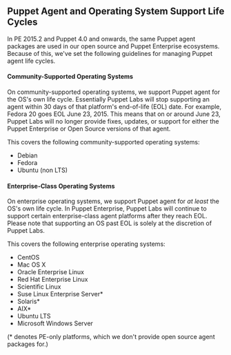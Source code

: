 ## Puppet Agent and Operating System Support Life Cycles

In PE 2015.2 and Puppet 4.0 and onwards, the same Puppet agent packages are used in our open source and Puppet Enterprise ecosystems. Because of this, we've set the following guidelines for managing Puppet agent life cycles.

#### Community-Supported Operating Systems

On community-supported operating systems, we support Puppet agent for the OS's own life cycle. Essentially Puppet Labs will stop supporting an agent within 30 days of that platform's end-of-life (EOL) date. For example, Fedora 20 goes EOL June 23, 2015. This means that on or around June 23, Puppet Labs will no longer provide fixes, updates, or support for either the Puppet Enterprise or Open Source versions of that agent.

This covers the following community-supported operating systems:

- Debian
- Fedora
- Ubuntu (non LTS)

#### Enterprise-Class Operating Systems

On enterprise operating systems, we support Puppet agent for _at least_ the OS's own life cycle. In Puppet Enterprise, Puppet Labs will continue to support certain enterprise-class agent platforms after they reach EOL. Please note that supporting an OS past EOL is solely at the discretion of Puppet Labs.

This covers the following enterprise operating systems:

- CentOS
- Mac OS X
- Oracle Enterprise Linux
- Red Hat Enterprise Linux
- Scientific Linux
- Suse Linux Enterprise Server\*
- Solaris\*
- AIX\*
- Ubuntu LTS
- Microsoft Windows Server

(\* denotes PE-only platforms, which we don't provide open source agent packages for.)
